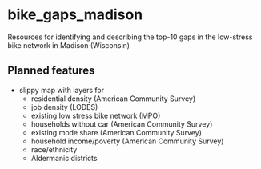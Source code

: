 # bike_gaps_madison
Resources for identifying and describing the top-10 gaps in the low-stress bike network in Madison (Wisconsin)

## Planned features
- slippy map with layers for
  - residential density (American Community Survey)
  - job density (LODES)
  - existing low stress bike network (MPO)
  - households without car (American Community Survey)
  - existing mode share (American Community Survey)
  - household income/poverty (American Community Survey)
  - race/ethnicity
  - Aldermanic districts
  

